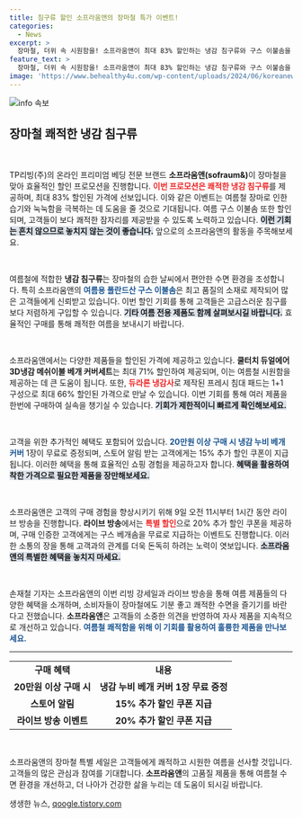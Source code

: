 ```yaml
---
title: 침구류 할인 소프라움앤의 장마철 특가 이벤트!
categories:
  - News
excerpt: >
  장마철, 더위 속 시원함을! 소프라움앤이 최대 83% 할인하는 냉감 침구류와 구스 이불솜을 선보입니다. 라이브 방송 동안 추가 할인 혜택까지! 지금 확인해보세요!
feature_text: >
  장마철, 더위 속 시원함을! 소프라움앤이 최대 83% 할인하는 냉감 침구류와 구스 이불솜을 선보입니다. 라이브 방송 동안 추가 할인 혜택까지! 지금 확인해보세요!
image: 'https://www.behealthy4u.com/wp-content/uploads/2024/06/koreanews.jpg'
---
```


<p><img src="https://www.behealthy4u.com/wp-content/uploads/2024/06/koreanews.jpg" alt="info 속보" /></p>

<h2 data-ke-size="size26">장마철 쾌적한 냉감 침구류</h2>

<p data-ke-size="size16">&nbsp;</p>

<p>TP리빙(주)의 온라인 프리미엄 베딩 전문 브랜드 <b>소프라움앤(sofraum&amp;)</b>이 장마철을 맞아 효율적인 할인 프로모션을 진행합니다. <b><span style="color: #ee2323;">이번 프로모션은 쾌적한 냉감 침구류</span></b>를 제공하며, 최대 83% 할인된 가격에 선보입니다. 이와 같은 이벤트는 여름철 장마로 인한 습기와 눅눅함을 극복하는 데 도움을 줄 것으로 기대됩니다. 여름 구스 이불솜 또한 할인되며, 고객들이 보다 쾌적한 잠자리를 제공받을 수 있도록 노력하고 있습니다. <b><span style="background-color: #21538527;">이런 기회는 흔치 않으므로 놓치지 않는 것이 좋습니다.</span></b> 앞으로의 소프라움앤의 활동을 주목해보세요.</p>

<p data-ke-size="size16">&nbsp;</p>

<p>여름철에 적합한 <b>냉감 침구류</b>는 장마철의 습한 날씨에서 편안한 수면 환경을 조성합니다. 특히 소프라움앤의 <b><span style="color: #1a5490;">여름용 폴란드산 구스 이불솜</span></b>은 최고 품질의 소재로 제작되어 많은 고객들에게 신뢰받고 있습니다. 이번 할인 기회를 통해 고객들은 고급스러운 침구를 보다 저렴하게 구입할 수 있습니다. <b><span style="background-color: #21538527;">기타 여름 전용 제품도 함께 살펴보시길 바랍니다.</span></b> 효율적인 구매를 통해 쾌적한 여름을 보내시기 바랍니다.</p>

<p data-ke-size="size16">&nbsp;</p>

<p>소프라움앤에서는 다양한 제품들을 할인된 가격에 제공하고 있습니다. <b>쿨터치 듀얼에어 3D냉감 메쉬이불 베개 커버세트</b>는 최대 71% 할인하여 제공되며, 이는 여름철 시원함을 제공하는 데 큰 도움이 됩니다. 또한, <b><span style="color: #ee2323;">듀라론 냉감사</span></b>로 제작된 프레시 침대 패드는 1+1 구성으로 최대 66% 할인된 가격으로 만날 수 있습니다. 이번 기회를 통해 여러 제품을 한번에 구매하여 실속을 챙기실 수 있습니다. <b><span style="background-color: #21538527;">기회가 제한적이니 빠르게 확인해보세요.</span></b></p>

<p data-ke-size="size16">&nbsp;</p>

<p>고객을 위한 추가적인 혜택도 포함되어 있습니다. <b><span style="color: #1a5490;">20만원 이상 구매 시 냉감 누비 베개 커버</span></b> 1장이 무료로 증정되며, 스토어 알림 받는 고객에게는 15% 추가 할인 쿠폰이 지급됩니다. 이러한 혜택을 통해 효율적인 쇼핑 경험을 제공하고자 합니다. <b><span style="background-color: #21538527;">혜택을 활용하여 착한 가격으로 필요한 제품을 장만해보세요.</span></b></p>

<p data-ke-size="size16">&nbsp;</p>

<p>소프라움앤은 고객의 구매 경험을 향상시키기 위해 9일 오전 11시부터 1시간 동안 라이브 방송을 진행합니다. <b>라이브 방송</b>에서는 <b><span style="color: #ee2323;">특별 할인</span></b>으로 20% 추가 할인 쿠폰을 제공하며, 구매 인증한 고객에게는 구스 베개솜을 무료로 지급하는 이벤트도 진행합니다. 이러한 소통의 장을 통해 고객과의 관계를 더욱 돈독히 하려는 노력이 엿보입니다. <b><span style="background-color: #21538527;">소프라움앤의 특별한 혜택을 놓치지 마세요.</span></b></p>

<p data-ke-size="size16">&nbsp;</p>

<p>손재철 기자는 소프라움앤의 이번 리빙 강세일과 라이브 방송을 통해 여름 제품들의 다양한 혜택을 소개하며, 소비자들이 장마철에도 기분 좋고 쾌적한 수면을 즐기기를 바란다고 전했습니다. <b>소프라움앤</b>은 고객들의 소중한 의견을 반영하여 자사 제품을 지속적으로 개선하고 있습니다. <b><span style="color: #1a5490;">여름철 쾌적함을 위해 이 기회를 활용하여 훌륭한 제품을 만나보세요.</span></b></p>

<hr>

<table style="width: 100%;">
<tr>
<td style="text-align: center; height: 17px;"><b>구매 혜택</b></td>
<td style="text-align: center; height: 17px;"><b>내용</b></td>
</tr>
<tr>
<td style="text-align: center; height: 17px;"><b>20만원 이상 구매 시</b></td>
<td style="text-align: center; height: 17px;"><b>냉감 누비 베개 커버 1장 무료 증정</b></td>
</tr>
<tr>
<td style="text-align: center; height: 17px;"><b>스토어 알림</b></td>
<td style="text-align: center; height: 17px;"><b>15% 추가 할인 쿠폰 지급</b></td>
</tr>
<tr>
<td style="text-align: center; height: 17px;"><b>라이브 방송 이벤트</b></td>
<td style="text-align: center; height: 17px;"><b>20% 추가 할인 쿠폰 지급</b></td>
</tr>
</table>

<p data-ke-size="size16">&nbsp;</p>

<p>소프라움앤의 장마철 특별 세일은 고객들에게 쾌적하고 시원한 여름을 선사할 것입니다. 고객들의 많은 관심과 참여를 기대합니다. <b>소프라움앤</b>의 고품질 제품을 통해 여름철 수면 환경을 개선하고, 더 나아가 건강한 삶을 누리는 데 도움이 되시길 바랍니다.</p>
생생한 뉴스, <a href="https://qoogle.tistory.com" rel="dofollow">qoogle.tistory.com</a>


